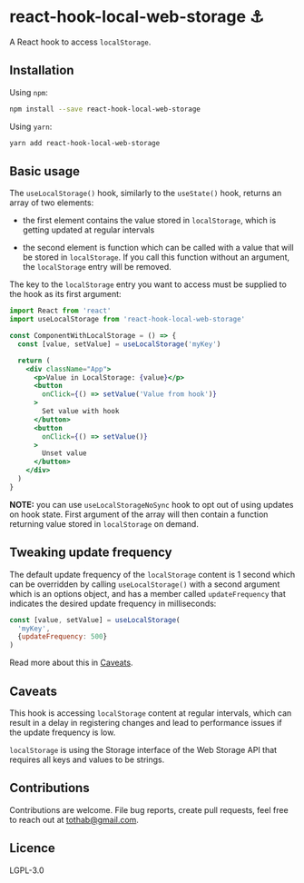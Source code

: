 # react-hook-local-web-storage :anchor:

A React hook to access `localStorage`.

## Installation

Using `npm`:

```sh
npm install --save react-hook-local-web-storage
```

Using `yarn`:

```sh
yarn add react-hook-local-web-storage
```

## Basic usage

The `useLocalStorage()` hook, similarly to the `useState()` hook, returns an array of two elements:

- the first element contains the value stored in `localStorage`, which is getting updated at regular intervals

- the second element is function which can be called with a value that will be stored in `localStorage`. If you call this function without an argument, the `localStorage` entry will be removed.

The key to the `localStorage` entry you want to access must be supplied to the hook as its first argument:

```jsx
import React from 'react'
import useLocalStorage from 'react-hook-local-web-storage'

const ComponentWithLocalStorage = () => {
  const [value, setValue] = useLocalStorage('myKey')

  return (
    <div className="App">
      <p>Value in LocalStorage: {value}</p>
      <button
        onClick={() => setValue('Value from hook')}
      >
        Set value with hook
      </button>
      <button
        onClick={() => setValue()}
      >
        Unset value
      </button>
    </div>
  )
}
```

**NOTE:** you can use `useLocalStorageNoSync` hook to opt out of using updates on hook state. First argument of the array will then contain a function returning value stored in `localStorage` on demand.

## Tweaking update frequency

The default update frequency of the `localStorage` content is 1 second which can be overridden by calling `useLocalStorage()` with a second argument which is an options object, and has a member called `updateFrequency` that indicates the desired update frequency in milliseconds:

```jsx
const [value, setValue] = useLocalStorage(
  'myKey',
  {updateFrequency: 500}
)
```

Read more about this in [Caveats](#caveats).

## Caveats

This hook is accessing `localStorage` content at regular intervals, which can result in a delay in registering changes and lead to performance issues if the update frequency is low.

`localStorage` is using the Storage interface of the Web Storage API that requires all keys and values to be strings.

## Contributions

Contributions are welcome. File bug reports, create pull requests, feel free to reach out at tothab@gmail.com.

## Licence

LGPL-3.0
